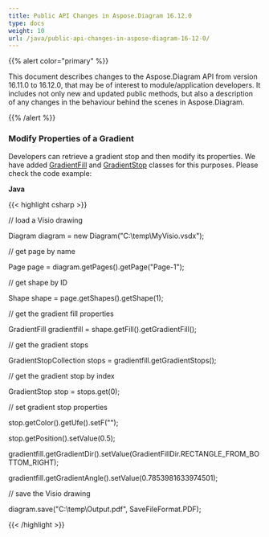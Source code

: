 ```yaml
---
title: Public API Changes in Aspose.Diagram 16.12.0
type: docs
weight: 10
url: /java/public-api-changes-in-aspose-diagram-16-12-0/
---
```


{{% alert color="primary" %}} 

This document describes changes to the Aspose.Diagram API from version 16.11.0 to 16.12.0, that may be of interest to module/application developers. It includes not only new and updated public methods, but also a description of any changes in the behaviour behind the scenes in Aspose.Diagram.

{{% /alert %}} 
### **Modify Properties of a Gradient**
Developers can retrieve a gradient stop and then modify its properties. We have added [GradientFill](https://apireference.aspose.com/diagram/java/com.aspose.diagram/gradientfill) and [GradientStop](https://apireference.aspose.com/diagram/java/com.aspose.diagram/gradientstop) classes for this purposes. Please check the code example:

**Java**

{{< highlight csharp >}}

 // load a Visio drawing

Diagram diagram = new Diagram("C:\\temp\\MyVisio.vsdx");

// get page by name

Page page = diagram.getPages().getPage("Page-1");

// get shape by ID

Shape shape = page.getShapes().getShape(1);

// get the gradient fill properties

GradientFill gradientfill = shape.getFill().getGradientFill();

// get the gradient stops

GradientStopCollection stops = gradientfill.getGradientStops();

// get the gradient stop by index

GradientStop stop = stops.get(0);

// set gradient stop properties

stop.getColor().getUfe().setF("");

stop.getPosition().setValue(0.5);

gradientfill.getGradientDir().setValue(GradientFillDir.RECTANGLE_FROM_BOTTOM_RIGHT);

gradientfill.getGradientAngle().setValue(0.7853981633974501);

// save the Visio drawing

diagram.save("C:\\temp\\Output.pdf", SaveFileFormat.PDF);

{{< /highlight >}}
